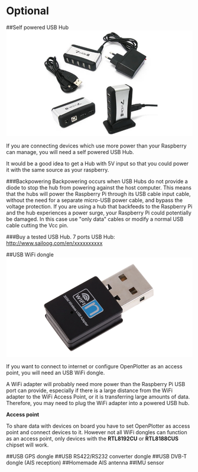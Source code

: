 # Optional
##Self powered USB Hub
![](hub.png)

If you are connecting devices which use more power than your Raspberry can manage, you will need a self powered USB Hub.

It would be a good idea to get a Hub with 5V input so that you could power it with the same source as your raspberry.

###Backpowering
Backpowering occurs when USB Hubs do not provide a diode to stop the hub from powering against the host computer. This means that the hubs will power the Raspberry Pi through its USB cable input cable, without the need for a separate micro-USB power cable, and bypass the voltage protection. If you are using a hub that backfeeds to the Raspberry Pi and the hub experiences a power surge, your Raspberry Pi could potentially be damaged. In this case use "only data" cables or modify a normal USB cable cutting the Vcc pin.

###Buy a tested USB Hub.
7 ports USB Hub: http://www.sailoog.com/en/xxxxxxxxxx

##USB WiFi dongle
![](wifi.png)

If you want to connect to internet or configure OpenPlotter as an access point, you will need an USB WiFi dongle.

A WiFi adapter will probably need more power than the Raspberry Pi USB port can provide, especially if there is a large distance from the WiFi adapter to the WiFi Access Point, or it is transferring large amounts of data. Therefore, you may need to plug the WiFi adapter into a powered USB hub.

**Access point**

To share data with devices on board you have to set OpenPlotter as access point and connect devices to it. However not all WiFi dongles can function as an access point, only devices with the **RTL8192CU** or **RTL8188CUS** chipset will work.

##USB GPS dongle
##USB RS422/RS232 converter dongle
##USB DVB-T dongle (AIS reception)
##Homemade AIS antenna
##IMU sensor
